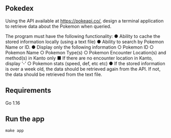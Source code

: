 ## Pokedex
Using the API available at https://pokeapi.co/, design a terminal application to retrieve data
about the Pokemon when queried.

The program must have the following functionality:
  ● Ability to cache the stored information locally (using a text file)
  ● Ability to search by Pokemon Name or ID.
  ● Display only the following information
    ○ Pokemon ID
    ○ Pokemon Name
    ○ Pokemon Type(s)
    ○ Pokemon Encounter Location(s) and method(s) in Kanto only
  ■ If there are no encounter location in Kanto, display ‘-’
    ○ Pokemon stats (speed, def, etc etc)
  ● If the stored information is over a week old, the data should be retrieved again from the
  API. If not, the data should be retrieved from the text file.

## Requirements
Go 1.16

## Run the app
```
make app
```
